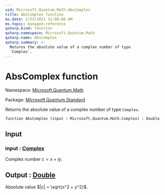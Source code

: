 ```yaml
---
uid: Microsoft.Quantum.Math.AbsComplex
title: AbsComplex function
ms.date: 2/23/2021 12:00:00 AM
ms.topic: managed-reference
qsharp.kind: function
qsharp.namespace: Microsoft.Quantum.Math
qsharp.name: AbsComplex
qsharp.summary: >-
  Returns the absolute value of a complex number of type
  `Complex`.
---
```


# AbsComplex function

Namespace: [Microsoft.Quantum.Math](xref:Microsoft.Quantum.Math)

Package: [Microsoft.Quantum.Standard](https://nuget.org/packages/Microsoft.Quantum.Standard)


Returns the absolute value of a complex number of type`Complex`.

```qsharp
function AbsComplex (input : Microsoft.Quantum.Math.Complex) : Double
```


## Input

### input : [Complex](xref:Microsoft.Quantum.Math.Complex)

Complex number $c = x + i y$.



## Output : [Double](xref:microsoft.quantum.lang-ref.double)

Absolute value $|c| = \sqrt{x^2 + y^2}$.